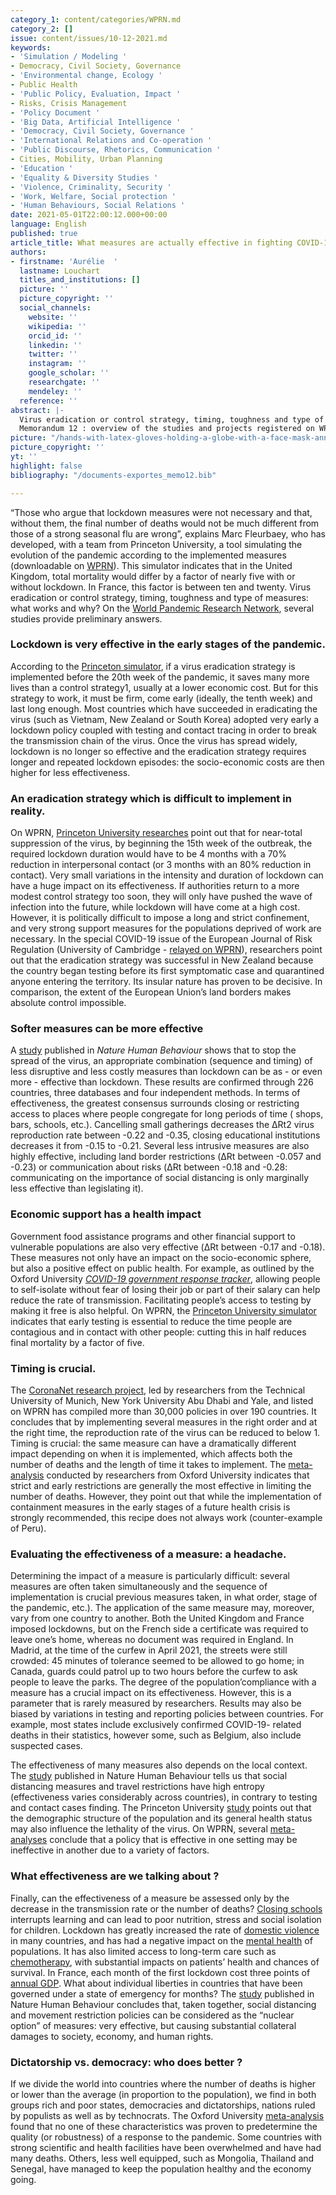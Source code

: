 ```yaml
---
category_1: content/categories/WPRN.md
category_2: []
issue: content/issues/10-12-2021.md
keywords:
- 'Simulation / Modeling '
- Democracy, Civil Society, Governance
- 'Environmental change, Ecology '
- Public Health
- 'Public Policy, Evaluation, Impact '
- Risks, Crisis Management
- 'Policy Document '
- 'Big Data, Artificial Intelligence '
- 'Democracy, Civil Society, Governance '
- 'International Relations and Co-operation '
- 'Public Discourse, Rhetorics, Communication '
- Cities, Mobility, Urban Planning
- 'Education '
- 'Equality & Diversity Studies '
- 'Violence, Criminality, Security '
- 'Work, Welfare, Social protection '
- 'Human Behaviours, Social Relations '
date: 2021-05-01T22:00:12.000+00:00
language: English
published: true
article_title: What measures are actually effective in fighting COVID-19 ?
authors:
- firstname: 'Aurélie  '
  lastname: Louchart
  titles_and_institutions: []
  picture: ''
  picture_copyright: ''
  social_channels:
    website: ''
    wikipedia: ''
    orcid_id: ''
    linkedin: ''
    twitter: ''
    instagram: ''
    google_scholar: ''
    researchgate: ''
    mendeley: ''
  reference: ''
abstract: |-
  Virus eradication or control strategy, timing, toughness and type of measures: what works and why? On the World Pandemic Research Network, several studies provide preliminary answers.
  Memorandum 12 : overview of the studies and projects registered on WPRN database
picture: "/hands-with-latex-gloves-holding-a-globe-with-a-face-mask-anna-shvets.jpg"
picture_copyright: ''
yt: ''
highlight: false
bibliography: "/documents-exportes_memo12.bib"

---
```


“Those who argue that lockdown measures were not necessary and that, without them, the final number of deaths would not be much different from those of a strong seasonal flu are wrong”, explains Marc Fleurbaey, who has developed, with a team from Princeton University, a tool simulating the evolution of the pandemic according to the implemented measures (downloadable on [WPRN](https://wprn.org/item/414252)). This simulator indicates that in the United Kingdom, total mortality would differ by a factor of nearly five with or without lockdown. In France, this factor is between ten and twenty. Virus eradication or control strategy, timing, toughness and type of measures: what works and why? On the [World Pandemic Research Network](https://wprn.org/), several studies provide preliminary answers.

### Lockdown is very effective in the early stages of the pandemic.

According to the [Princeton simulator](https://wprn.org/item/414252), if a virus eradication strategy is implemented before the 20th week of the pandemic, it saves many more lives than a control strategy1, usually at a lower economic cost. But for this strategy to work, it must be firm, come early (ideally, the tenth week) and last long enough. Most countries which have succeeded in eradicating the virus (such as Vietnam, New Zealand or South Korea) adopted very early a lockdown policy coupled with testing and contact tracing in order to break the transmission chain of the virus. Once the virus has spread widely, lockdown is no longer so effective and the eradication strategy requires longer and repeated lockdown episodes: the socio-economic costs are then higher for less effectiveness.

### An eradication strategy which is difficult to implement in reality.

On WPRN, [Princeton University researches](https://wprn.org/item/414252) point out that for near-total suppression of the virus, by beginning the 15th week of the outbreak, the required lockdown duration would have to be 4 months with a 70% reduction in interpersonal contact (or 3 months with an 80% reduction in contact). Very small variations in the intensity and duration of lockdown can have a huge impact on its effectiveness. If authorities return to a more modest control strategy too soon, they will only have pushed the wave of infection into the future, while lockdown will have come at a high cost. However, it is politically difficult to impose a long and strict confinement, and very strong support measures for the populations deprived of work are necessary. In the special COVID-19 issue of the European Journal of Risk Regulation (University of Cambridge - [relayed on WPRN](https://wprn.org/item/445552)), researchers point out that the eradication strategy was successful in New Zealand because the country began testing before its first symptomatic case and quarantined anyone entering the territory. Its insular nature has proven to be decisive. In comparison, the extent of the European Union’s land borders makes absolute control impossible.

### Softer measures can be more effective

A [study](https://www.nature.com/articles/s41562-020-01009-0) published in _Nature Human Behaviour_ shows that to stop the spread of the virus, an appropriate combination (sequence and timing) of less disruptive and less costly measures than lockdown can be as - or even more - effective than lockdown. These results are confirmed through 226 countries, three databases and four independent methods. In terms of effectiveness, the greatest consensus surrounds closing or restricting access to places where people congregate for long periods of time ( shops, bars, schools, etc.). Cancelling small gatherings decreases the ΔRt2 virus reproduction rate between -0.22 and -0.35, closing educational institutions decreases it from -0.15 to -0.21. Several less intrusive measures are also highly effective, including land border restrictions (ΔRt between -0.057 and -0.23) or communication about risks (ΔRt between -0.18 and -0.28: communicating on the importance of social distancing is only marginally less effective than legislating it).

### Economic support has a health impact

Government food assistance programs and other financial support to vulnerable populations are also very effective (ΔRt between -0.17 and -0.18). These measures not only have an impact on the socio-economic sphere, but also a positive effect on public health. For example, as outlined by the Oxford University [_COVID-19 government response tracker_](https://www.bsg.ox.ac.uk/research/research-projects/covid-19-government-response-tracker), allowing people to self-isolate without fear of losing their job or part of their salary can help reduce the rate of transmission. Facilitating people’s access to testing by making it free is also helpful. On WPRN, the [Princeton University simulator](https://wprn.org/item/414252) indicates that early testing is essential to reduce the time people are contagious and in contact with other people: cutting this in half reduces final mortality by a factor of five.

### Timing is crucial.

The [CoronaNet research project](https://wprn.org/item/418152), led by researchers from the Technical University of Munich, New York University Abu Dhabi and Yale, and listed on WPRN has compiled more than 30,000 policies in over 190 countries. It concludes that by implementing several measures in the right order and at the right time, the reproduction rate of the virus can be reduced to below 1. Timing is crucial: the same measure can have a dramatically different impact depending on when it is implemented, which affects both the number of deaths and the length of time it takes to implement. The [meta-analysis](https://www.bsg.ox.ac.uk/research/research-projects/covid-19-government-response-tracker) conducted by researchers from Oxford University indicates that strict and early restrictions are generally the most effective in limiting the number of deaths. However, they point out that while the implementation of containment measures in the early stages of a future health crisis is strongly recommended, this recipe does not always work (counter-example of Peru).

### Evaluating the effectiveness of a measure: a headache.

Determining the impact of a measure is particularly difficult: several measures are often taken simultaneously and the sequence of implementation is crucial previous measures taken, in what order, stage of the pandemic, etc.). The application of the same measure may, moreover, vary from one country to another. Both the United Kingdom and France imposed lockdowns, but on the French side a certificate was required to leave one’s home, whereas no document was required in England. In Madrid, at the time of the curfew in April 2021, the streets were still crowded: 45 minutes of tolerance seemed to be allowed to go home; in Canada, guards could patrol up to two hours before the curfew to ask people to leave the parks. The degree of the population’compliance with a measure has a crucial impact on its effectiveness. However, this is a parameter that is rarely measured by researchers. Results may also be biased by variations in testing and reporting policies between countries. For example, most states include exclusively confirmed COVID-19- related deaths in their statistics, however some, such as Belgium, also include suspected cases.

The effectiveness of many measures also depends on the local context. The [study](https://www.nature.com/articles/s41562-020-01009-0) published in Nature Human Behaviour tells us that social distancing measures and travel restrictions have high entropy (effectiveness varies considerably across countries), in contrary to testing and contact cases finding. The Princeton University [study](https://wprn.org/item/414252) points out that the demographic structure of the population and its general health status may also influence the lethality of the virus. On WPRN, several [meta-analyses](https://wprn.org/item/418152) conclude that a policy that is effective in one setting may be ineffective in another due to a variety of factors.

### What effectiveness are we talking about ?

Finally, can the effectiveness of a measure be assessed only by the decrease in the transmission rate or the number of deaths? [Closing schools](https://wprn.org/item/419852) interrupts learning and can lead to poor nutrition, stress and social isolation for children. Lockdown has greatly increased the rate of [domestic violence](https://wprn.org/item/481552) in many countries, and has had a negative impact on the [mental health](https://wprn.org/item/421052) of populations. It has also limited access to long-term care such as [chemotherapy](https://wprn.org/item/454652), with substantial impacts on patients’ health and chances of survival. In France, each month of the first lockdown cost three points of [annual GDP](https://www.insee.fr/fr/information/4471804). What about individual liberties in countries that have been governed under a state of emergency for months? The [study](https://www.nature.com/articles/s41562-020-01009-0) published in Nature Human Behaviour concludes that, taken together, social distancing and movement restriction policies can be considered as the “nuclear option” of measures: very effective, but causing substantial collateral damages to society, economy, and human rights.

### Dictatorship vs. democracy: who does better ?

If we divide the world into countries where the number of deaths is higher or lower than the average (in proportion to the population), we find in both groups rich and poor states, democracies and dictatorships, nations ruled by populists as well as by technocrats. The Oxford University [meta-analysis](https://www.bsg.ox.ac.uk/research/research-projects/covid-19-government-response-tracker) found that no one of these characteristics was proven to predetermine the quality (or robustness) of a response to the pandemic. Some countries with strong scientific and health facilities have been overwhelmed and have had many deaths. Others, less well equipped, such as Mongolia, Thailand and Senegal, have managed to keep the population healthy and the economy going.